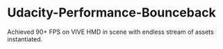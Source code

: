 # Udacity-Performance-Bounceback
Achieved 90+ FPS on VIVE HMD in scene with endless stream of assets instantiated.
